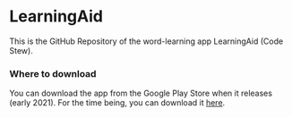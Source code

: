 # LearningAid
This is the GitHub Repository of the word-learning app LearningAid (Code Stew).
<h3>Where to download</h3>
<p>You can download the app from the Google Play Store when it releases (early 2021). For the time being, you can download it <a href="https://github.com/hermannkabi/learning-aid">here</a>.</p>
